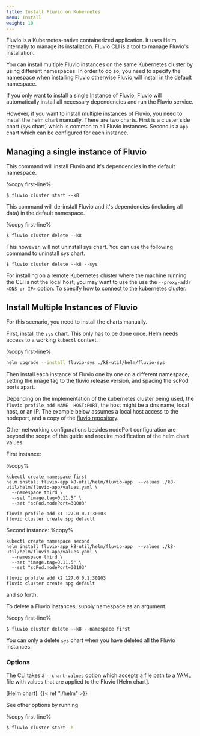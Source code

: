 ```yaml
---
title: Install Fluvio on Kubernetes
menu: Install
weight: 10
---
```


Fluvio is a Kubernetes-native containerized application.  It uses Helm internally to manage its installation.
Fluvio CLI is a tool to manage Fluvio's installation.

You can install multiple Fluvio instances on the same Kubernetes cluster by using different namespaces.  In order to do so, you need to specify the namespace when installing Fluvio otherwise Fluvio will install in the default namespace.

If you only want to install a single Instance of Fluvio, Fluvio will automatically install all necessary dependencies and run the Fluvio service.

However, if you want to install multiple instances of Fluvio, you need to install the helm chart manually.  There are two charts. First is a cluster side chart (`sys` chart) which is common to all Fluvio instances. Second is a `app` chart which can be configured for each instance.

## Managing a single instance of Fluvio

This command will install Fluvio and it's dependencies in the default namespace.

%copy first-line%
```shell
$ fluvio cluster start --k8
```

This command will de-install Fluvio and it's dependencies (including all data) in the default namespace.

%copy first-line%
```shell
$ fluvio cluster delete --k8
```

This however, will not uninstall sys chart.  You can use the following command to uninstall sys chart.
```shell
$ fluvio cluster delete --k8 --sys
```
For installing on a remote Kubernetes cluster where the machine running the CLI is not the local host, you may want to use the use the `--proxy-addr <DNS or IP>` option. To specify how to connect to the kubernetes cluster.

## Install Multiple Instances of Fluvio

For this scenario, you need to install the charts manually.

First, install the `sys` chart.  This only has to be done once. Helm needs access
to a working `kubectl` context.

%copy first-line%
```bash
helm upgrade --install fluvio-sys ./k8-util/helm/fluvio-sys
```

Then install each instance of Fluvio one by one on a different namespace,
setting the image tag to the fluvio release version, and spacing
the scPod ports apart.

Depending on the implementation of the kubernetes cluster being used,
the `fluvio profile add NAME  HOST:PORT`, the host might be a dns name,
local host, or an IP.  The example below assumes a local host access to
the nodeport, and a copy of the [fluvio repository](https://github.com/infinyon/fluvio).

Other networking configurations besides nodePort configuration are beyond
the scope of this guide and require modification of the helm chart values.

First instance:

%copy%
```shell
kubectl create namespace first
helm install fluvio-app k8-util/helm/fluvio-app  --values ./k8-util/helm/fluvio-app/values.yaml \
  --namespace third \
  --set "image.tag=0.11.5" \
  --set "scPod.nodePort=30003"

fluvio profile add k1 127.0.0.1:30003
fluvio cluster create spg default
```

Second instance:
%copy%
```shell
kubectl create namespace second
helm install fluvio-app k8-util/helm/fluvio-app  --values ./k8-util/helm/fluvio-app/values.yaml \
  --namespace third \
  --set "image.tag=0.11.5" \
  --set "scPod.nodePort=30103"

fluvio profile add k2 127.0.0.1:30103
fluvio cluster create spg default
```

and so forth.


To delete a Fluvio instances, supply namespace as an argument.

%copy first-line%
```shell
$ fluvio cluster delete --k8 --namespace first
```

You can only a delete `sys` chart when you have deleted all the Fluvio instances.

### Options

The CLI takes a `--chart-values` option which accepts a file path to a YAML file with values that are applied to the Fluvio [Helm chart].

[Helm chart]: {{< ref "./helm" >}}

See other options by running

%copy first-line%
```bash
$ fluvio cluster start -h
```

